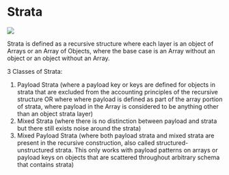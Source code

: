 # Strata

<img src='https://github.com/ItsZeusBro/Strata/blob/f969b7a2fa72b77677c2938214cd6d70c34879cd/strata.jpeg'/>

Strata is defined as a recursive structure where each layer is an object of Arrays or an Array of Objects, where the base case is an Array without an object or an object without an Array.


3 Classes of Strata:
1. Payload Strata (where a payload key or keys are defined for objects in strata that are excluded from the accounting principles of the recursive structure OR where where payload is defined as part of the array portion of strata, where payload in the Array is considered to be anything other than an object strata layer)
2. Mixed Strata (where there is no distinction between payload and strata but there still exists noise around the strata)
3. Mixed Payload Strata (where both payload strata and mixed strata are present in the recursive construction, also called structured-unstructured strata. This only works with payload patterns on arrays or payload keys on objects that are scattered throughout arbitrary schema that contains strata)
